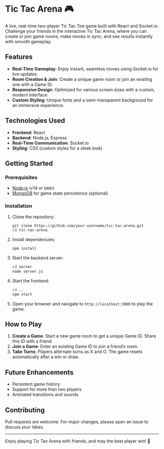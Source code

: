 # Tic Tac Arena 🎮

A live, real-time two-player Tic Tac Toe game built with React and Socket.io. Challenge your friends in the interactive Tic Tac Arena, where you can create or join game rooms, make moves in sync, and see results instantly with smooth gameplay.


## Features
- **Real-Time Gameplay**: Enjoy instant, seamless moves using Socket.io for live updates.
- **Room Creation & Join**: Create a unique game room or join an existing one with a Game ID.
- **Responsive Design**: Optimized for various screen sizes with a custom, modern interface.
- **Custom Styling**: Unique fonts and a semi-transparent background for an immersive experience.

## Technologies Used
- **Frontend**: React
- **Backend**: Node.js, Express
- **Real-Time Communication**: Socket.io
- **Styling**: CSS (custom styles for a sleek look)

## Getting Started

### Prerequisites
- [Node.js](https://nodejs.org/) (v14 or later)
- [MongoDB](https://www.mongodb.com/) for game state persistence (optional)

### Installation

1. Clone the repository:
    ```bash
    git clone https://github.com/your-username/tic-tac-arena.git
    cd tic-tac-arena
    ```

2. Install dependencies:
    ```bash
    npm install
    ```

3. Start the backend server:
    ```bash
    cd server
    node server.js
    ```

4. Start the frontend:
    ```bash
    cd ..
    npm start
    ```

5. Open your browser and navigate to `http://localhost:3000` to play the game.

## How to Play
1. **Create a Game**: Start a new game room to get a unique Game ID. Share this ID with a friend.
2. **Join a Game**: Enter an existing Game ID to join a friend’s room.
3. **Take Turns**: Players alternate turns as X and O. The game resets automatically after a win or draw.

## Future Enhancements
- Persistent game history
- Support for more than two players
- Animated transitions and sounds

## Contributing
Pull requests are welcome. For major changes, please open an issue to discuss your ideas.

---

Enjoy playing Tic Tac Arena with friends, and may the best player win! 🎉

